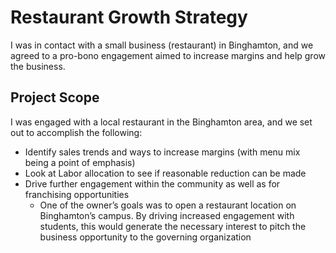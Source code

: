 # Restaurant Growth Strategy
I was in contact with a small business (restaurant) in Binghamton, and we agreed to a pro-bono engagement aimed to increase margins and help grow the business.


## Project Scope
I was engaged with a local restaurant in the Binghamton area, and we set out to accomplish the following:

- Identify sales trends and ways to increase margins (with menu mix being a point of emphasis)
- Look at Labor allocation to see if reasonable reduction can be made
- Drive further engagement within the community as well as for franchising opportunities
  - One of the owner’s goals was to open a restaurant location on Binghamton’s campus.  By driving increased engagement with students, this would generate the necessary interest to pitch the business opportunity to the governing organization

